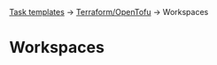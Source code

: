 <div class="breadcrumbs">
    <a href="/user-guide/task-templates/">Task templates</a>
    → <a href="/user-guide/task-templates/apps/terraform">Terraform/OpenTofu</a>
    → Workspaces
</div>

# Workspaces
